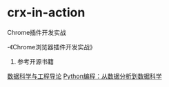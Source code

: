 # crx-in-action
Chrome插件开发实战


-《Chrome浏览器插件开发实战》

1. 参考开源书籍

[数据科学与工程导论](https://github.com/will-ww/IntroDaSE/tree/master)
[Python编程：从数据分析到数据科学](https://github.com/will-ww/PythonFromDAToDS#pythonfromdatods)
